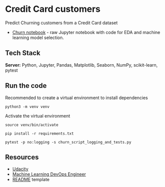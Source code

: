 # Credit Card customers

Predict Churning customers from a Credit Card dataset

* [Churn notebook](churn_notebook.ipynb) - raw Jupyter notebook with code for EDA and machine learning model selection.

## Tech Stack

**Server:** Python, Jupyter, Pandas, Matplotlib, Seaborn, NumPy, scikit-learn, pytest

## Run the code

Recommended to create a virtual environment to install dependencies
```CLI
python3 -m venv venv
```

Activate the virtual environment
```
source venv/bin/activate
```

```
pip install -r requirements.txt
```

```
pytest -p no:logging -s churn_script_logging_and_tests.py
```

## Resources

* [Udacity](https://www.udacity.com/)
* [Machine Learning DevOps Engineer](https://www.udacity.com/course/machine-learning-dev-ops-engineer-nanodegree--nd0821)
* [README](https://readme.so/) template